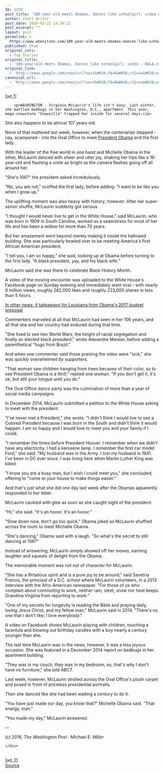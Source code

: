 ```yaml
---
ID: 1218
post_title: '106-year-old meets Obamas, dances like schoolgirl: video &#8211; NOLA.com'
author: Staff Writer
post_date: 2016-02-22 14:36:12
post_excerpt: ""
layout: post
permalink: >
  https://www.whenitson.com/106-year-old-meets-obamas-dances-like-schoolgirl-video-nola-com/
published: true
original_cats:
  - Top Stories
original_title:
  - '106-year-old meets Obamas, dances like schoolgirl: video - NOLA.com'
original_link:
  - 'http://news.google.com/news/url?sa=t&#038;fd=R&#038;ct2=us&#038;usg=AFQjCNF9jtLsGKIWxOUa6B-Nh6eMMA4uow&#038;clid=c3a7d30bb8a4878e06b80cf16b898331&#038;cid=52779051041585&#038;ei=2hzLVsDSI-r3wAGw-6uoDg&#038;url=http://www.nola.com/politics/index.ssf/2016/02/106_year_old_meets_obamas.html'
canonical_url:
  - 'http://news.google.com/news/url?sa=t&#038;fd=R&#038;ct2=us&#038;usg=AFQjCNF9jtLsGKIWxOUa6B-Nh6eMMA4uow&#038;clid=c3a7d30bb8a4878e06b80cf16b898331&#038;cid=52779051041585&#038;ei=2hzLVsDSI-r3wAGw-6uoDg&#038;url=http://www.nola.com/politics/index.ssf/2016/02/106_year_old_meets_obamas.html'
---
```

 [ad_1]
<br><div readability="202.24023473317">

		
		

		<p>WASHINGTON - Virginia McLaurin's life isn't easy. Last winter, she battled bedbugs in her Washington, D.C., apartment. This year, mega-snowstorm "Snowzilla" trapped her inside for several days.</p>
<p>She also happens to be almost 107 years old.</p>
<p>None of that mattered last week, however, when the centenarian stepped - nay, scampered - into the Oval Office to meet <a href="http://topics.nola.com/tag/barack%20obama/">President Obama</a> and the first lady.</p>
<p>With the leader of the free world in one hand and Michelle Obama in the other, McLaurin danced with sheer and utter joy, shaking her hips like a 16-year-old and flashing a smile as bright as the camera flashes going off all around her.</p>
<p>"She's 106?" the president asked incredulously.</p>
<p>"No, you are not," scoffed the first lady, before adding: "I want to be like you when I grow up."</p>



<p>The uplifting moment was also heavy with history, however. After her super-senior shuffle, McLaurin suddenly got serious.</p>
<p>"I thought I would never live to get in the White House," said McLaurin, who was born in 1909 in South Carolina, worked as a seamstress for most of her life and has been a widow for more than 70 years.</p>
<p>But her amazement went beyond merely making it inside the hallowed building. She was particularly bowled over to be meeting America's first African American president.</p>
<p>"I tell you, I am so happy," she said, looking up at Obama before turning to the first lady. "A black president, yay, and his black wife."</p>
<p>McLaurin said she was there to celebrate Black History Month.</p>
<p>A video of the moving encounter was uploaded to the White House's Facebook page on Sunday evening and immediately went viral - with nearly 9 million views, roughly 282,000 likes and roughly 223,000 shares in less than 5 hours.</p>
<p><a href="http://www.nola.com/politics/index.ssf/2016/02/4_takeaways_for_louisiana_from.html#incart_river_index_topics" data-enhanced="small">In other news: 4 takeaways for Louisiana from Obama's 2017 budget proposal</a></p>
<p>Commenters marveled at all that McLaurin had seen in her 106 years, and all that she and her country had endured during that time.</p>
<p>"She lived to see two World Wars, the height of racial segregation and finally an elected black president," wrote Alexandre Meister, before adding a parenthetical "hugs from Brazil."</p>
<p>And when one commenter said those praising the video were "sick," she was quickly overwhelmed by supporters.</p>
<p>"That woman saw children hanging from trees because of their color, so to see President Obama is a thrill," replied one woman. "If you don't get it, it's ok, but still your tongue until you do."</p>
<p>The Oval Office dance party was the culmination of more than a year of social media campaigns.</p>
<p>In December 2014, McLaurin submitted a petition to the White House asking to meet with the president.</p>
<p>"I've never met a President," she wrote. "I didn't think I would live to see a Colored President because I was born in the South and didn't think it would happen. I am so happy and I would love to meet you and your family if I could.</p>
<p>"I remember the times before President Hoover. I remember when we didn't have any electricity. I had a kerosene lamp. I remember the first car model Ford," she said. "My husband was in the Army. I lost my husband in 1941. I've been in DC ever since. I was living here when Martin Luther King was killed.</p>
<p>"I know you are a busy man, but I wish I could meet you," she concluded, offering to "come to your house to make things easier."</p>
<p>And that's just what she did one day last week after the Obamas apparently responded to her letter.</p>
<p>McLaurin cackled with glee as soon as she caught sight of the president.</p>
<p>"Hi," she said. "It's an honor. It's an honor."</p>
<p>"Slow down now, don't go too quick," Obama joked as McLaurin shuffled across the room to meet Michelle Obama.</p>
<p>"She's dancing," Obama said with a laugh. "So what's the secret to still dancing at 106?"</p>
<p>Instead of answering, McLaurin simply showed off her moves, earning laughter and squeals of delight from the Obama.</p>
<p>The memorable moment was not out of character for McLaurin.</p>
<p>"She has a flirtatious spirit and is a pure joy to be around," said Savetria Francis, the principal of a D.C. school where McLaurin volunteers, in a 2012 interview with the Afro-American newspaper. "For those of us who complain about commuting to work, neither rain, sleet, snow nor heat keeps Grandma Virginia from reporting to work."</p>
<p>"One of my secrets for longevity is reading the Bible and praying daily, loving Jesus Christ, and my fellow man," McLaurin said in 2014. "There's no one that I don't like; I love everybody."</p>
<p>A video on Facebook shows McLaurin playing with children, touching a tarantula and blowing out birthday candles with a boy nearly a century younger than she.</p>
<p>The last time McLaurin was in the news, however, it was a less joyous occasion. She was featured in a December 2014 report on bedbugs in her apartment building.</p>
<p>"They was in my couch, they was in my bedroom, so, that's why I don't have no furniture," she told ABC7.</p>
<p>Last week, however, McLaurin strolled across the Oval Office's plush carpet and posed in front of priceless presidential portraits.</p>
<p>Then she danced like she had been waiting a century to do it.</p>
<p>"You have just made our day, you know that?" Michelle Obama said. "That energy, man."</p>
<p>"You made my day," McLaurin answered.</p>
<p>--</p>
<p><em>(c) 2016, The Washington Post · Michael E. Miller </em></p>
		
		

		
		

	</div>
<br>[ad_2]
<br><a href="http://news.google.com/news/url?sa=t&#038;fd=R&#038;ct2=us&#038;usg=AFQjCNF9jtLsGKIWxOUa6B-Nh6eMMA4uow&#038;clid=c3a7d30bb8a4878e06b80cf16b898331&#038;cid=52779051041585&#038;ei=2hzLVsDSI-r3wAGw-6uoDg&#038;url=http://www.nola.com/politics/index.ssf/2016/02/106_year_old_meets_obamas.html">Source </a>